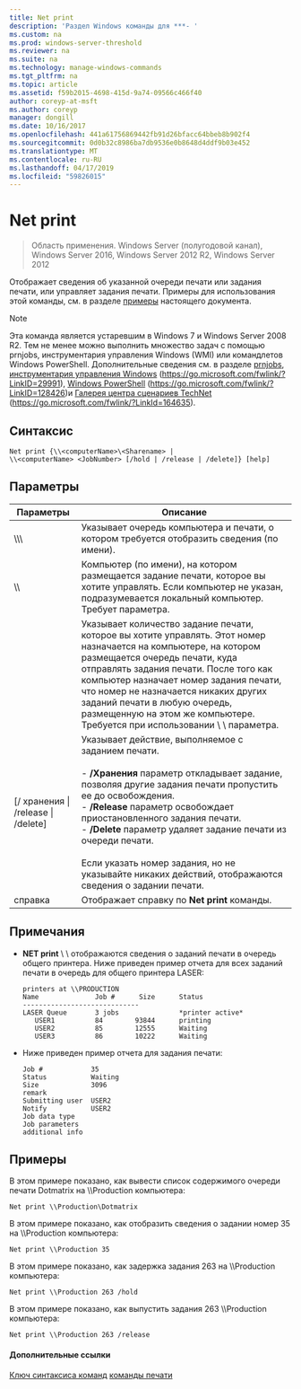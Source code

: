 ```yaml
---
title: Net print
description: 'Раздел Windows команды для ***- '
ms.custom: na
ms.prod: windows-server-threshold
ms.reviewer: na
ms.suite: na
ms.technology: manage-windows-commands
ms.tgt_pltfrm: na
ms.topic: article
ms.assetid: f59b2015-4698-415d-9a74-09566c466f40
author: coreyp-at-msft
ms.author: coreyp
manager: dongill
ms.date: 10/16/2017
ms.openlocfilehash: 441a61756869442fb91d26bfacc64bbeb8b902f4
ms.sourcegitcommit: 0d0b32c8986ba7db9536e0b8648d4ddf9b03e452
ms.translationtype: MT
ms.contentlocale: ru-RU
ms.lasthandoff: 04/17/2019
ms.locfileid: "59826015"
---
```

# <a name="net-print"></a>Net print

>Область применения. Windows Server (полугодовой канал), Windows Server 2016, Windows Server 2012 R2, Windows Server 2012

Отображает сведения об указанной очереди печати или задания печати, или управляет задания печати.
Примеры для использования этой команды, см. в разделе [примеры](#BKMK_examples) настоящего документа.
> [!NOTE]
> Эта команда является устаревшим в Windows 7 и Windows Server 2008 R2. Тем не менее можно выполнить множество задач с помощью prnjobs, инструментария управления Windows (WMI) или командлетов Windows PowerShell. Дополнительные сведения см. в разделе [prnjobs](prnjobs.md), [инструментария управления Windows](https://go.microsoft.com/fwlink/?LinkID=29991) (https://go.microsoft.com/fwlink/?LinkID=29991), [Windows PowerShell](https://go.microsoft.com/fwlink/?LinkID=128426) (https://go.microsoft.com/fwlink/?LinkID=128426)и [Галерея центра сценариев TechNet](https://go.microsoft.com/fwlink/?LinkId=164635) (https://go.microsoft.com/fwlink/?LinkId=164635).
## <a name="syntax"></a>Синтаксис
```
Net print {\\<computerName>\<Sharename> | 
\\<computerName> <JobNumber> [/hold | /release | /delete]} [help]
```
## <a name="parameters"></a>Параметры
|Параметры|Описание|
|-------|--------|
|\\\\<computerName>\\<Sharename>|Указывает очередь компьютера и печати, о котором требуется отобразить сведения (по имени).|
|\\\\<computerName>|Компьютер (по имени), на котором размещается задание печати, которое вы хотите управлять. Если компьютер не указан, подразумевается локальный компьютер. Требует <JobNumber> параметра.|
|<JobNumber>|Указывает количество задание печати, которое вы хотите управлять. Этот номер назначается на компьютере, на котором размещается очередь печати, куда отправлять задания печати. После того как компьютер назначает номер задания печати, что номер не назначается никаких других заданий печати в любую очередь, размещенную на этом же компьютере. Требуется при использовании \\ \\ <computerName> параметра.|
|[/ хранения &#124; /release &#124; /delete]|Указывает действие, выполняемое с заданием печати.<br /><br />- **/Хранения** параметр откладывает задание, позволяя другие задания печати пропустить ее до освобождения.<br />- **/Release** параметр освобождает приостановленного задания печати.<br />- **/Delete** параметр удаляет задание печати из очереди печати.<br /><br />Если указать номер задания, но не указывайте никаких действий, отображаются сведения о задании печати.|
|справка|Отображает справку по **Net print** команды.|
## <a name="remarks"></a>Примечания
-   **NET print** \\ \\ <computerName> отображаются сведения о заданий печати в очередь общего принтера. Ниже приведен пример отчета для всех заданий печати в очередь для общего принтера LASER:
    ```
    printers at \\PRODUCTION
    Name              Job #      Size      Status
    -----------------------------
    LASER Queue       3 jobs               *printer active*
       USER1          84        93844      printing
       USER2          85        12555      Waiting
       USER3          86        10222      Waiting
    ```
-   Ниже приведен пример отчета для задания печати:
    ```
    Job #            35
    Status           Waiting
    Size             3096
    remark
    Submitting user  USER2
    Notify           USER2
    Job data type
    Job parameters
    additional info
    ```
## <a name="BKMK_examples"></a>Примеры
В этом примере показано, как вывести список содержимого очереди печати Dotmatrix на \\\Production компьютера:
```
Net print \\Production\Dotmatrix 
```
В этом примере показано, как отобразить сведения о задании номер 35 на \\\Production компьютера:
```
Net print \\Production 35 
```
В этом примере показано, как задержка задания 263 на \\\Production компьютера:
```
Net print \\Production 263 /hold 
```
В этом примере показано, как выпустить задания 263 \\\Production компьютера:
```
Net print \\Production 263 /release 
```
#### <a name="additional-references"></a>Дополнительные ссылки
[Ключ синтаксиса команд](command-line-syntax-key.md)
[команды печати](print-command-reference.md)

